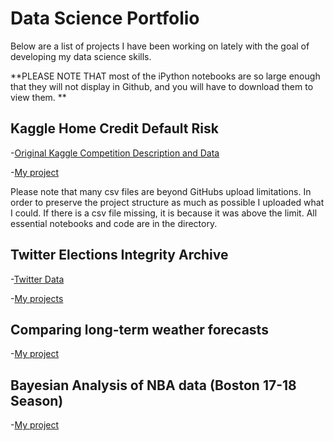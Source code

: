 # Data Science Portfolio

Below are a list of projects I have been working on lately with the goal of developing my data science skills. 

**PLEASE NOTE THAT most of the iPython notebooks are so large enough that they will not display in Github, and you will have to download them to view them. **

## Kaggle Home Credit Default Risk

-[Original Kaggle Competition Description and Data](https://www.kaggle.com/c/home-credit-default-risk)

-[My project](Kaggle_Home_Credit_Default_Risk/) 

Please note that many csv files are beyond GitHubs upload limitations. In order to preserve the project structure as much as possible I uploaded what I could. If there is a csv file missing, it is because it was above the limit. All essential notebooks and code are in the directory.

## Twitter Elections Integrity Archive

-[Twitter Data](https://about.twitter.com/en_us/values/elections-integrity.html#data)

-[My projects](Twitter_Elections_Integrity_Archive/)

## Comparing long-term weather forecasts

-[My project](Comparing_long-term_weather_forecasts/) 

## Bayesian Analysis of NBA data (Boston 17-18 Season)

-[My project](Bayesian_NBA_Analysis/) 
